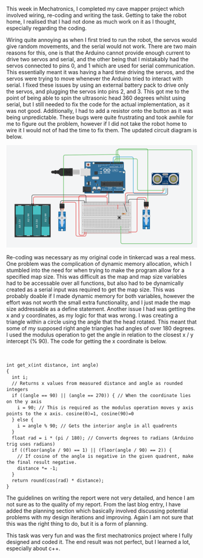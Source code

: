 
This week in Mechatronics, I completed my cave mapper project which involved wiring, re-coding and writing the task. Getting to take the robot home, I realised that I had not done as much work on it as I thought, especially regarding the coding.

Wiring quite annoying as when I first tried to run the robot, the servos would give random movements, and the serial would not work. There are two main reasons for this, one is that the Arduino cannot provide enough current to drive two servos and serial, and the other being that I mistakably had the servos connected to pins 0, and 1 which are used for serial communication. This essentially meant it was having a hard time driving the servos, and the servos were trying to move whenever the Arduino tried to interact with serial. I fixed these issues by using an external battery pack to drive only the servos, and plugging the servos into pins 2, and 3. This got me to the point of being able to spin the ultrasonic head 360 degrees whilst using serial, but I still needed to fix the code for the actual implementation, as it was not good. Additionally, I had to add a resistor onto the button as it was being unpredictable. These bugs were quite frustrating and took awhile for me to figure out the problem, however if I did not take the robot home to wire it I would not of had the time to fix them. The updated circuit diagram is below.

<img src="/assets/UT-Mapper-Report/Updated-Circuit.png" style="display: block' width: 100%;">

Re-coding was necessary as my original code in tinkercad was a real mess. One problem was the complication of dynamic memory allocation, which I stumbled into the need for when trying to make the program allow for a specified map size. This was difficult as the map and map size variables had to be accessable over all functions, but also had to be dynamically created as a serial input was required to get the map size. This was probably doable if I made dynamic memory for both variables, however the effort was not worth the small extra functionality, and I just made the map size addressable as a define statement. Another issue I had was getting the x and y coordinates, as my logic for that was wrong. I was creating a triangle within a circle using the angle that the head rotated. This meant that some of my supposed right angle triangles had angles of over 180 degrees. I used the modulus operation to get the angle in relation to the closest x / y intercept (% 90). The code for getting the x coordinate is below.

<pre><code class="language-c">

int get_x(int distance, int angle)
{
  int i;
  // Returns x values from measured distance and angle as rounded integers
  if ((angle == 90) || (angle == 270)) { // When the coordinate lies on the y axis
    i = 90; // This is required as the modulus operation moves y axis points to the x axis. cosine(0)=1, cosine(90)=0
  } else {
    i = angle % 90; // Gets the interior angle in all quadrents
  }
  float rad = i * (pi / 180); // Converts degrees to radians (Arduino trig uses radians)
  if ((floor(angle / 90) == 1) || (floor(angle / 90) == 2)) {
    // If cosine of the angle is negative in the given quadrent, make the final result negative.
    distance *= -1;
  }
  return round(cos(rad) * distance);
}
</code></pre>

The guidelines on writing the report were not very detailed, and hence I am not sure as to the quality of my report. From the last blog entry, I have added the planning section which basically involved discussing potential problems with my design iterations and improving. Again I am not sure that this was the right thing to do, but it is a form of planning.

This task was very fun and was the first mechatronics project where I fully designed and coded it. The end result was not perfect, but I learned a lot, especially about c++.